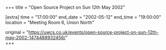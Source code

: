 +++
title = "Open Source Project on Sun 12th May 2002"

[extra]
time = "17:00:00"
end_date = "2002-05-12"
end_time = "19:00:00"
location = "Meeting Room 6, Union North"

original = "https://uwcs.co.uk/events/open-source-project-on-sun-12th-may-2002-1474488932456/"    
+++



